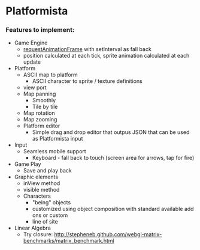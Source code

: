 Platformista
============

### Features to implement:

* Game Engine
    * [requestAnimationFrame](http://nokarma.org/2011/02/02/javascript-game-development-the-game-loop/index.html) with setInterval as fall back
    * position calculated at each tick, sprite animation calculated at each update
* Platform
    * ASCII map to platform
        * ASCII character to sprite / texture definitions
    * view port
    * Map panning
        * Smoothly
        * Tile by tile
    * Map rotation
    * Map zooming
    * Platform editor
        * Simple drag and drop editor that outpus JSON that can be used as Platformista input
* Input
    * Seamless mobile support
        * Keyboard - fall back to touch (screen area for arrows, tap for fire)
* Game Play
    * Save and play back
* Graphic elements
    * inView method
    * visible method
    * Characters
        * "being" objects
        * customized using object composition with standard available add ons or custom
        * line of site
* Linear Algebra
    * Try closure: http://stepheneb.github.com/webgl-matrix-benchmarks/matrix_benchmark.html
